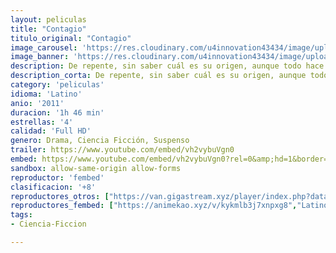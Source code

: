 ```yaml
---
layout: peliculas
title: "Contagio"
titulo_original: "Contagio"
image_carousel: 'https://res.cloudinary.com/u4innovation43434/image/upload/v1584937074/contagio-min_anhyal.jpg'
image_banner: 'https://res.cloudinary.com/u4innovation43434/image/upload/v1584937074/f608x342-16004_45727_0-min_tu6iij.jpg'
description: De repente, sin saber cuál es su origen, aunque todo hace sospechar que comienza con el viaje de una norteamericana a un casino de Hong Kong, un virus mortal comienza a propagarse por todo el mundo. En pocos días, la enfermedad empieza a diezmar a la población. El contagio se produce por mero contacto entre los seres humanos. Un thriller realista y sin efectos especiales sobre los efectos de una epidemia.
description_corta: De repente, sin saber cuál es su origen, aunque todo hace sospechar que comienza con el viaje de una norteamericana a un casino de Hong Kong, un virus mortal comienza a propagarse por todo el mundo. En.....
category: 'peliculas'
idioma: 'Latino'
anio: '2011'
duracion: '1h 46 min'
estrellas: '4'
calidad: 'Full HD'
genero: Drama, Ciencia Ficción, Suspenso
trailer: https://www.youtube.com/embed/vh2vybuVgn0
embed: https://www.youtube.com/embed/vh2vybuVgn0?rel=0&amp;hd=1&border=0&wmode=opaque&enablejsapi=1&modestbranding=1&controls=1&showinfo=1
sandbox: allow-same-origin allow-forms
reproductor: 'fembed'
clasificacion: '+8'
reproductores_otros: ["https://van.gigastream.xyz/player/index.php?data=e00da03b685a0dd18fb6a08af0923de0","Latino","https://www.zembed.to/public/dist/asteroid.html?id=3bcd560130956bb8f2532359ac60eb9a&title=Contagion","Latino","https://streampelis.info/public/dist/index.html?id=a24836d01f6f50a5e405dc7ab2b217a1","Latino"]
reproductores_fembed: ["https://animekao.xyz/v/kykmlb3j7xnpxg8","Latino","https://feurl.com/v/2wom775pklo","Latino","https://videobb.site/v/xw552u5361043zd","Latino","https://feurl.com/v/pz5kmbm0w45pzlj","Latino"]
tags:
- Ciencia-Ficcion

---
```



 







